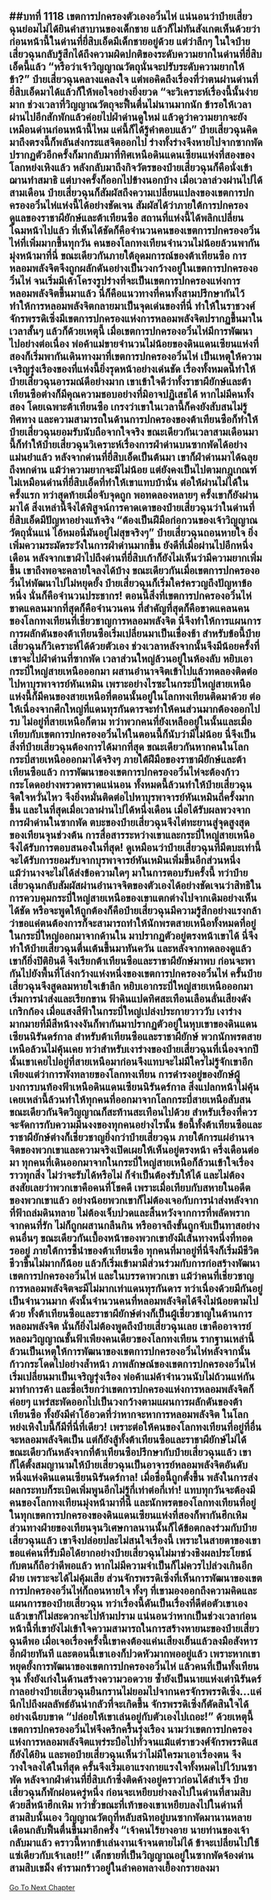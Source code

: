 ##บทที่ 1118 เขตการปกครองตัวเองอวิ๋นไห่
แน่นอนว่าป๋ายเสี่ยวฉุนย่อมไม่ได้ยินคำสาบานของเด็กชาย แล้วก็ไม่ทันสังเกตเห็นด้วยว่าก่อนหน้านี้ในด่านที่ยี่สิบเอ็ดมีเด็กชายอยู่ด้วย แต่ว่าลึกๆ ในใจป๋ายเสี่ยวฉุนกลับรู้สึกได้ถึงความผิดปกติของระดับความยากในด่านที่ยี่สิบเอ็ดนี้แล้ว
“หรือว่าเจ้าวิญญาณวัตถุนั่นจะปรับระดับความยากให้ข้า?” ป๋ายเสี่ยวฉุนคลางแคลงใจ แต่พอคิดถึงเรื่องที่ว่าตนผ่านด่านที่ยี่สิบเอ็ดมาได้แล้วก็ให้พอใจอย่างยิ่งยวด
“จะวิเคราะห์เรื่องนี้นั้นง่ายมาก ช่วงเวลาที่วิญญาณวัตถุจะฟื้นตื่นไม่นานมากนัก ข้ารอให้เวลาผ่านไปอีกสักพักแล้วค่อยไปฝ่าด่านดูใหม่ แล้วดูว่าความยากจะยังเหมือนด่านก่อนหน้านี้ไหม แค่นี้ก็ได้รู้คำตอบแล้ว” ป๋ายเสี่ยวฉุนคิดมาถึงตรงนี้ก็พลันส่งกระแสจิตออกไป ร่างทั้งร่างจึงหายไปจากซากพัด ปรากฏตัวอีกครั้งก็มากลับมาที่ทิศเหนือดินแดนเซียนแห่งที่สองของโลกหย่งเหิงแล้ว
หลังกลับมาถึงกิจวัตรของป๋ายเสี่ยวฉุนก็คือนั่งเข้าฌานทำสมาธิ แต่บางครั้งก็ออกไปข้างนอกบ้าง เมื่อเวลาล่วงผ่านไปได้สามเดือน ป๋ายเสี่ยวฉุนก็สัมผัสถึงความเปลี่ยนแปลงของเขตการปกครองอวิ๋นไห่แห่งนี้ได้อย่างชัดเจน สัมผัสได้ว่าภายใต้การปกครองดูแลของราชาผียักษ์และต้าเทียนซือ สถานที่แห่งนี้ได้พลิกเปลี่ยนโฉมหน้าไปแล้ว
ที่เห็นได้ชัดก็คือจำนวนคนของเขตการปกครองอวิ๋นไห่ที่เพิ่มมากขึ้นทุกวัน คนของโลกทงเทียนจำนวนไม่น้อยล้วนพากันมุ่งหน้ามาที่นี่ ขณะเดียวกันภายใต้อุดมการณ์ของต้าเทียนซือ การหลอมพลังจิตจึงถูกผลักดันอย่างเป็นวงกว้างอยู่ในเขตการปกครองอวิ๋นไห่ จนเริ่มมีเค้าโครงรูปร่างที่จะเป็นเขตการปกครองแห่งการหลอมพลังจิตขึ้นมาแล้ว
นี่ก็คือแนวทางที่คนทั้งสามปรึกษากันไว้ ทำให้การหลอมพลังจิตกลายมาเป็นจุดเด่นของที่นี่ ทำให้ในราชวงศ์จักรพรรดิเซิ่งมีเขตการปกครองแห่งการหลอมพลังจิตปรากฏขึ้นมาในเวลาสั้นๆ
แล้วก็ด้วยเหตุนี้ เมื่อเขตการปกครองอวิ๋นไห่มีการพัฒนาไปอย่างต่อเนื่อง พ่อค้าแม่ขายจำนวนไม่น้อยของดินแดนเซียนแห่งที่สองก็เริ่มพากันเดินทางมาที่เขตการปกครองอวิ๋นไห่ เป็นเหตุให้ความเจริญรุ่งเรืองของที่แห่งนี้ยิ่งรุดหน้าอย่างเด่นชัด
เรื่องทั้งหมดนี้ทำให้ป๋ายเสี่ยวฉุนอารมณ์ดีอย่างมาก เขาเข้าใจดีว่าทั้งราชาผียักษ์และต้าเทียนซือต่างก็มีคุณความชอบอย่างที่มิอาจปฏิเสธได้ หากไม่มีคนทั้งสอง โดยเฉพาะต้าเทียนซือ เกรงว่าเขาในเวลานี้ก็คงยังสับสนไม่รู้ทิศทาง และความสามารถในด้านการปกครองของต้าเทียนซือก็ทำให้ป๋ายเสี่ยวฉุนยอมรับนับถือจากใจจริง
ขณะเดียวกันเวลาสามเดือนมานี้ก็ทำให้ป๋ายเสี่ยวฉุนวิเคราะห์เรื่องการฝ่าด่านบนซากพัดได้อย่างแม่นยำแล้ว หลังจากด่านที่ยี่สิบเอ็ดเป็นต้นมา เขาก็ฝ่าด่านมาได้ฉลุยถึงหกด่าน แม้ว่าความยากจะมีไม่น้อย แต่ยังคงเป็นไปตามกฎเกณฑ์ ไม่เหมือนด่านที่ยี่สิบเอ็ดที่ทำให้เขาแทบบ้านั่น
ต่อให้ผ่านไม่ได้ในครั้งแรก ทว่าสุดท้ายเมื่อจับจุดถูก พอทดลองหลายๆ ครั้งเขาก็ยังผ่านมาได้ สิ่งเหล่านี้จึงได้พิสูจน์การคาดเดาของป๋ายเสี่ยวฉุนว่าในด่านที่ยี่สิบเอ็ดมีปัญหาอย่างแท้จริง
“ต้องเป็นฝีมือก่อกวนของเจ้าวิญญาณวัตถุนั่นแน่ ไอ้หมอนี่มันอยู่ไม่สุขจริงๆ” ป๋ายเสี่ยวฉุนถอนหายใจ ยิ่งเพิ่มความระมัดระวังในการฝ่าด่านมากขึ้น ยังดีที่เมื่อผ่านไปอีกหนึ่งเดือน หลังจากเขาฝ่าไปถึงด่านที่ยี่สิบเก้าก็ยังไม่เห็นว่ามีความยากเพิ่มขึ้น เขาถึงพอจะคลายใจลงได้บ้าง
ขณะเดียวกันเมื่อเขตการปกครองอวิ๋นไห่พัฒนาไปไม่หยุดยั้ง ป๋ายเสี่ยวฉุนก็เริ่มใคร่ครวญถึงปัญหาข้อหนึ่ง
นั่นก็คือจำนวนประชากร!
ตอนนี้สิ่งที่เขตการปกครองอวิ๋นไห่ขาดแคลนมากที่สุดก็คือจำนวนคน ที่สำคัญที่สุดก็คือขาดแคลนคนของโลกทงเทียนที่เชี่ยวชาญการหลอมพลังจิต นี่จึงทำให้การแผนการการผลักดันของต้าเทียนซือเริ่มเปลี่ยนมาเป็นเชื่องช้า
สำหรับข้อนี้ป๋ายเสี่ยวฉุนก็วิเคราะห์ได้ด้วยตัวเอง ช่วงเวลาหลังจากนั้นจึงมีน้อยครั้งที่เขาจะไปฝ่าด่านที่ซากพัด เวลาส่วนใหญ่ล้วนอยู่ในห้องลับ หยิบเอากระบี่ใหญ่สายเหนือออกมา ผสานอำนาจจิตเข้าไปแล้วทดลองติดต่อไปหาบุรพาจารย์หันเหมิน
เพราะอย่างไรซะในกระบี่ใหญ่สายเหนือแห่งนี้ก็มีคนของสายเหนือที่ตอนนั้นอยู่ในโลกทงเทียนติดมาด้วย ต่อให้เนื่องจากศึกใหญ่ที่แดนทุรกันดารจะทำให้คนส่วนมากต้องออกไปรบ ไม่อยู่ที่สายเหนือก็ตาม
ทว่าพวกคนที่ยังเหลืออยู่ในนั้นและเมื่อเทียบกับเขตการปกครองอวิ๋นไห่ในตอนนี้ก็นับว่ามีไม่น้อย นี่จึงเป็นสิ่งที่ป๋ายเสี่ยวฉุนต้องการได้มากที่สุด ขณะเดียวกันหากคนในโลกกระบี่สายเหนือออกมาได้จริงๆ ภายใต้ฝีมือของราชาผียักษ์และต้าเทียนซือแล้ว การพัฒนาของเขตการปกครองอวิ๋นไห่จะต้องก้าวกระโดดอย่างพรวดพราดแน่นอน
ทั้งหมดนี้ล้วนทำให้ป๋ายเสี่ยวฉุนจิตใจหวั่นไหว จึงยิ่งหมั่นติดต่อไปหาบุรพาจารย์หันเหมินถี่ครั้งมากขึ้น และในที่สุดเมื่อเวลาผ่านไปได้หนึ่งเดือน เมื่อได้รับผลพวงจากการฝ่าด่านในซากพัด ตบะของป๋ายเสี่ยวฉุนจึงไต่ทะยานสู่จุดสูงสุดของเทียนจุนช่วงต้น การสื่อสารระหว่างเขาและกระบี่ใหญ่สายเหนือจึงได้รับการตอบสนองในที่สุด!
ดูเหมือนว่าป๋ายเสี่ยวฉุนที่มีตบะเท่านี้จะได้รับการยอมรับจากบุรพาจารย์หันเหมินเพิ่มขึ้นอีกส่วนหนึ่ง แม้ว่านางจะไม่ได้ส่งข้อความใดๆ มาในการตอบรับครั้งนี้ ทว่าป๋ายเสี่ยวฉุนกลับสัมผัสผ่านอำนาจจิตของตัวเองได้อย่างชัดเจนว่าสิทธิในการควบคุมกระบี่ใหญ่สายเหนือของเขาแตกต่างไปจากเดิมอย่างเห็นได้ชัด
หรือจะพูดให้ถูกต้องก็คือป๋ายเสี่ยวฉุนมีความรู้สึกอย่างแรงกล้าว่าขอแค่ตนต้องการก็จะสามารถทำให้นักพรตสายเหนือทั้งหมดที่อยู่ในกระบี่ใหญ่ออกมาจากด้านใน มาปรากฏตัวอยู่ตรงหน้าเขาได้
นี่จึงทำให้ป๋ายเสี่ยวฉุนตื่นเต้นขึ้นมาทันควัน และหลังจากทดลองดูแล้วเขาก็ยิ่งปิติยินดี จึงเรียกต้าเทียนซือและราชาผียักษ์มาพบ ก่อนจะพากันไปยังพื้นที่โล่งกว้างแห่งหนึ่งของเขตการปกครองอวิ๋นไห่ ครั้นป๋ายเสี่ยวฉุนจึงสูดลมหายใจเข้าลึก หยิบเอากระบี่ใหญ่สายเหนือออกมาเริ่มการนำส่งและเรียกขาน
ฟ้าดินแปดทิศสะเทือนเลือนลั่นเสียงดังเกริกก้อง เมื่อแสงสีฟ้าในกระบี่ใหญ่เปล่งประกายวาววับ เงาร่างมากมายที่มีสีหน้างงงันก็พากันมาปรากฏตัวอยู่ในหุบเขาของดินแดนเซียนนิรันดร์กาล
สำหรับต้าเทียนซือและราชาผียักษ์ พวกนักพรตสายเหนือล้วนไม่คุ้นเคย ทว่าสำหรับเงาร่างของป๋ายเสี่ยวฉุนที่เนื่องจากปีนั้นเขาเคยไปอยู่ที่สายเหนือมาก่อนจึงแทบจะไม่มีใครไม่รู้จักเขาอีก เพียงแต่ว่าการพังทลายของโลกทงเทียน การดำรงอยู่ของยักษ์ผู้บงการบนท้องฟ้าเหนือดินแดนเซียนนิรันดร์กาล สิ่งแปลกหน้าไม่คุ้นเคยเหล่านี้ล้วนทำให้ทุกคนที่ออกมาจากโลกกระบี่สายเหนือสับสน ขณะเดียวกันจิตวิญญาณก็สะท้านสะเทือนไปด้วย
สำหรับเรื่องที่ควรจะจัดการกับความมึนงงของทุกคนอย่างไรนั้น ข้อนี้ทั้งต้าเทียนซือและราชาผียักษ์ต่างก็เชี่ยวชาญยิ่งกว่าป๋ายเสี่ยวฉุน ภายใต้การแผ่อำนาจจิตของพวกเขาและความจริงเปิดเผยให้เห็นอยู่ตรงหน้า ครึ่งเดือนต่อมา ทุกคนที่เดินออกมาจากในกระบี่ใหญ่สายเหนือก็ล้วนเข้าใจเรื่องราวทุกสิ่ง ไม่ว่าจะรับได้หรือไม่ ก็จำเป็นต้องรับให้ได้
และไม่ต้องสงสัยเลยว่าพวกเขาคือคนที่โชคดี เพราะเมื่อเทียบกับสหายในอดีตของพวกเขาแล้ว อย่างน้อยพวกเขาก็ไม่ต้องเจอกับการนำส่งหลังจากที่ฟ้าถล่มดินทลาย ไม่ต้องเจ็บปวดและสิ้นหวังจากการที่พลัดพรากจากคนที่รัก ไม่ก็ถูกผสานกลืนกิน หรืออาจถึงขั้นถูกจับเป็นทาสอย่างคนอื่นๆ
ขณะเดียวกันเบื้องหน้าของพวกเขายังมีเส้นทางหนึ่งที่ทอดรออยู่ ภายใต้การชี้นำของต้าเทียนซือ ทุกคนที่มาอยู่ที่นี่จึงก็เริ่มมีชีวิตชีวาขึ้นไม่มากก็น้อย แล้วก็เริ่มเข้ามามีส่วนร่วมกับการก่อสร้างพัฒนาเขตการปกครองอวิ๋นไห่
และในบรรดาพวกเขา แม้ว่าคนที่เชี่ยวชาญการหลอมพลังจิตจะมีไม่มากเท่าแดนทุรกันดาร ทว่าเนื่องด้วยมีกันอยู่เป็นจำนวนมาก ดังนั้นจำนวนคนที่หลอมพลังจิตได้จึงไม่น้อยตามไปด้วย ทั้งต้าเทียนซือและราชาผียักษ์ต่างก็เป็นผู้เชี่ยวชาญในด้านการหลอมพลังจิต นั่นก็ยิ่งไม่ต้องพูดถึงป๋ายเสี่ยวฉุนเลย เขาคืออาจารย์หลอมวิญญาณชั้นฟ้าเพียงคนเดียวของโลกทงเทียน รากฐานเหล่านี้ล้วนเป็นเหตุให้การพัฒนาของเขตการปกครองอวิ๋นไห่หลังจากนั้นก้าวกระโดดไปอย่างล้ำหน้า
ภาพลักษณ์ของเขตการปกครองอวิ๋นไห่เริ่มเปลี่ยนมาเป็นเจริญรุ่งเรือง พ่อค้าแม่ค้าจำนวนนับไม่ถ้วนแห่กันมาทำการค้า และชื่อเรียกว่าเขตการปกครองแห่งการหลอมพลังจิตก็ค่อยๆ แพร่สะพัดออกไปเป็นวงกว้างตามแผนการผลักดันของต้าเทียนซือ ทั้งยังมีคำโอ้อวดที่ว่าหากจะหาการหลอมพลังจิต ในโลกหย่งเหิงใบนี้ก็มีที่นี่ที่เดียว!
เพราะต่อให้คนของโลกทงเทียนที่อยู่ที่อื่นจะหลอมพลังจิตเป็น แต่ก็ยังสู้ทั้งต้าเทียนซือและราชาผียักษ์ไม่ได้ ขณะเดียวกันหลังจากที่ต้าเทียนซือปรึกษากับป๋ายเสี่ยวฉุนแล้ว เขาก็ได้ตั้งสมญานามให้ป๋ายเสี่ยวฉุนเป็นอาจารย์หลอมพลังจิตอันดับหนึ่งแห่งดินแดนเซียนนิรันดร์กาล!
เมื่อชื่อนี้ถูกตั้งขึ้น พลังในการส่งผลกระทบก็ระเบิดเพิ่มพูนอีกไม่รู้กี่เท่าต่อกี่เท่า!
แทบทุกวันจะต้องมีคนของโลกทงเทียนมุ่งหน้ามาที่นี่ และนักพรตของโลกทงเทียนที่อยู่ในทุกเขตการปกครองของดินแดนเซียนแห่งที่สองก็พากันฮึกเหิม ส่วนทางฝ่ายของเทียนจุนวิเศษกาลนานนั้นก็ได้ข้อตกลงร่วมกับป๋ายเสี่ยวฉุนแล้ว เขาจึงปล่อยปละไม่สนใจเรื่องนี้ เพราะในสายตาของเขา ขอแค่คนที่รับมือได้ยากอย่างป๋ายเสี่ยวฉุนไม่มาช่วงชิงผลประโยชน์กับตนก็ถือว่าดีพอแล้ว หากไม่มีความจำเป็นก็ไม่ควรไปล่วงเกินอีกฝ่าย เพราะจะได้ไม่คุ้มเสีย
ส่วนจักรพรรดิเซิ่งที่เห็นการพัฒนาของเขตการปกครองอวิ๋นไห่ก็ถอนหายใจ ทั้งๆ ที่เขามองออกถึงความคิดและแผนการของป๋ายเสี่ยวฉุน ทว่าเรื่องนี้ดันเป็นเรื่องที่ดีต่อตัวเขาเอง แล้วเขาก็ไม่สะดวกจะไปห้ามปราม แน่นอนว่าหากเป็นช่วงเวลาก่อนหน้านี้ที่เขายังไม่เข้าใจความสามารถในการสร้างหายนะของป๋ายเสี่ยวฉุนดีพอ เมื่อเจอเรื่องครั้งนี้เขาคงต้องแค่นเสียงเย็นแล้วลงมือสังหารอีกฝ่ายทันที
และตอนนี้เขาเองก็ปวดหัวมากพออยู่แล้ว เพราะหากเขาหยุดยั้งการพัฒนาของเขตการปกครองอวิ๋นไห่ แล้วคนที่เป็นทั้งเทียนจุน ทั้งยังเก่งในด้านสร้างความวอดวาย ซ้ำยังเป็นนายแห่งเต่านิรันดร์กาลอย่างป๋ายเสี่ยวฉุนยืนกรานไม่ยอมไปจากนครจักรพรรดิเซิ่ง...แค่นึกไปถึงผลลัพธ์อันน่ากลัวที่จะเกิดขึ้น จักรพรรดิเซิ่งก็ตัดสินใจได้อย่างเฉียบขาด
“ปล่อยให้เขาเล่นอยู่กับตัวเองไปเถอะ!”
ด้วยเหตุนี้ เขตการปกครองอวิ๋นไห่จึงครึกครื้นรุ่งเรือง นามว่าเขตการปกครองแห่งการหลอมพลังจิตแพร่ระบือไปทั่วจนแม้แต่ราชวงศ์จักรพรรดิแสก็ยังได้ยิน และพอป๋ายเสี่ยวฉุนเห็นว่าไม่มีใครมาเอาเรื่องตน จึงวางใจลงได้ในที่สุด ครั้นจึงเริ่มเอาแรงกายแรงใจทั้งหมดไปไว้บนซาพัด
หลังจากฝ่าด่านที่ยี่สิบเก้าซึ่งติดค้างอยู่คราวก่อนได้สำเร็จ ป๋ายเสี่ยวฉุนก็พักผ่อนครู่หนึ่ง ก่อนจะเหยียบย่างลงไปในด่านที่สามสิบด้วยสีหน้าฮึกเหิม ทว่าชั่วขณะที่เท้าของเขาเหยียบลงไปในด่านที่สามสิบนั้นเอง วิญญาณวัตถุที่หลับสนิทอยู่บนซากพัดมานานหลายเดือนกลับฟื้นตื่นขึ้นมาอีกครั้ง
“เจ้าคนไร้ยางอาย นายท่านของเจ้ากลับมาแล้ว คราวนี้หากข้าเล่นงานเจ้าจนตายไม่ได้ ข้าจะเปลี่ยนไปใช้แซ่เดียวกับเจ้าเลย!!” เด็กชายที่เป็นวิญญาณอยู่ในซากพัดจ้องด่านสามสิบเขม็ง คำรามกร้าวอยู่ในลำคอพลางเยื้องกรายลงมา
------


[Go To Next Chapter]( ./91.md)